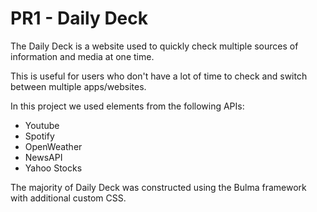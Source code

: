 # PR1 - Daily Deck
The Daily Deck is a website used to quickly check multiple sources of information and media at one time.

This is useful for users who don't have a lot of time to check and switch between multiple apps/websites.

In this project we used elements from the following APIs:
- Youtube
- Spotify
- OpenWeather
- NewsAPI
- Yahoo Stocks

The majority of Daily Deck was constructed using the Bulma framework with additional custom CSS.
